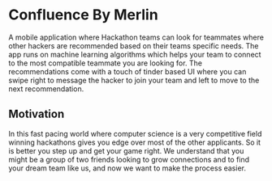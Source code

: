 # Confluence By Merlin

A mobile application where Hackathon teams can look for teammates where other hackers are recommended based on their teams specific needs. The app runs on machine learning algorithms which helps your team to connect to the most compatible teammate you are looking for. The recommendations come with a touch of tinder based UI where you can swipe right to message the hacker to join your team and left to move to the next recommendation.

## Motivation

In this fast pacing world where computer science is a very competitive field winning hackathons gives you edge over most of the other applicants. So it is better you step up and get your game right. We understand that you might be a group of two friends looking to grow connections and to find your dream team like us, and now we want to make the process easier.

